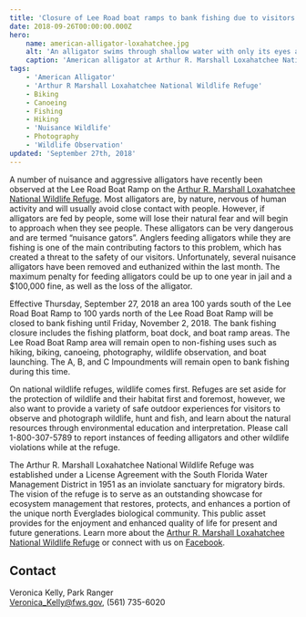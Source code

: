 ```yaml
---
title: 'Closure of Lee Road boat ramps to bank fishing due to visitors feeding alligators'
date: 2018-09-26T00:00:00.000Z
hero:
    name: american-alligator-loxahatchee.jpg
    alt: 'An alligator swims through shallow water with only its eyes above water.'
    caption: 'American alligator at Arthur R. Marshall Loxahatchee National Wildlife Refuge. <a href="https://flic.kr/p/mZ47hV">Photo</a> by <a href="https://www.flickr.com/photos/bunnygoth/">Lisa Jacobs</a>, <a href="https://creativecommons.org/licenses/by-nd/2.0/">CC BY-ND 2.0</a>.'
tags:
    - 'American Alligator'
    - 'Arthur R Marshall Loxahatchee National Wildlife Refuge'
    - Biking
    - Canoeing
    - Fishing
    - Hiking
    - 'Nuisance Wildlife'
    - Photography
    - 'Wildlife Observation'
updated: 'September 27th, 2018'
---
```


A number of nuisance and aggressive alligators have recently been observed at the Lee Road Boat Ramp on the [Arthur R. Marshall Loxahatchee National Wildlife Refuge](https://www.fws.gov/refuge/arm_loxahatchee/). Most alligators are, by nature, nervous of human activity and will usually avoid close contact with people. However, if alligators are fed by people, some will lose their natural fear and will begin to approach when they see people. These alligators can be very dangerous and are termed “nuisance gators”. Anglers feeding alligators while they are fishing is one of the main contributing factors to this problem, which has created a threat to the safety of our visitors. Unfortunately, several nuisance alligators have been removed and euthanized within the last month. The maximum penalty for feeding alligators could be up to one year in jail and a $100,000 fine, as well as the loss of the alligator.

Effective Thursday, September 27, 2018 an area 100 yards south of the Lee Road Boat Ramp to 100 yards north of the Lee Road Boat Ramp will be closed to bank fishing until Friday, November 2, 2018.  The bank fishing closure includes the fishing platform, boat dock, and boat ramp areas. The Lee Road Boat Ramp area will remain open to non-fishing uses such as hiking, biking, canoeing, photography, wildlife observation, and boat launching. The A, B, and C Impoundments will remain open to bank fishing during this time.

On national wildlife refuges, wildlife comes first. Refuges are set aside for the protection of wildlife and their habitat first and foremost, however, we also want to provide a variety of safe outdoor experiences for visitors to observe and photograph wildlife, hunt and fish, and learn about the natural resources through environmental education and interpretation. Please call 1-800-307-5789 to report instances of feeding alligators and other wildlife violations while at the refuge.

The Arthur R. Marshall Loxahatchee National Wildlife Refuge was established under a License Agreement with the South Florida Water Management District in 1951 as an inviolate sanctuary for migratory birds. The vision of the refuge is to serve as an outstanding showcase for ecosystem management that restores, protects, and enhances a portion of the unique north Everglades biological community. This public asset provides for the enjoyment and enhanced quality of life for present and future generations. Learn more about the [Arthur R. Marshall Loxahatchee National Wildlife Refuge](https://www.fws.gov/refuge/arm_loxahatchee/) or connect with us on [Facebook](https://www.facebook.com/ARMLoxahatcheeNWR/).

## Contact

Veronica Kelly, Park Ranger  
[Veronica_Kelly@fws.gov](mailto:Veronica_Kelly@fws.gov), (561) 735-6020
